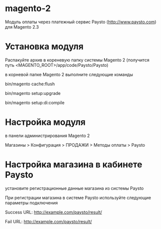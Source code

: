 # magento-2

Модуль оплаты через платежный сервис Paysto (http://www.paysto.com)
для Magento 2.3

# Установка модуля

Распакуйте архив в кореневую папку системы Magento 2
(получится путь <MAGENTO_ROOT>/app/code/Paysto/Paysto)

в корневой папке Magento 2 выполните следующие команды

bin/magento cache:flush

bin/magento setup:upgrade

bin/magento setup:di:compile

# Настройка модуля

в панели администрирования Magento 2

Магазины > Конфигурация > ПРОДАЖИ > Методы оплаты > Paysto

# Настройка магазина в кабинете Paysto

установите регистрационные данные магазина из системы Paysto

При регистрации магазина в системе Paysto используйте следующие параметры подключения

Success URL: http://example.com/paysto/result/

Fail URL: http://example.com/paysto/result/
